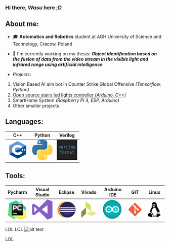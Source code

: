 ### Hi there, *Wasu* here ;D

## About me:
 - 🎓 **Automatics and Robotics** student at AGH University of Science and Technology, Cracow, Poland
 - 📝 I'm currently working on my thesis: 
 ***Object identification based on the fusion of data from the video stream in the visible light and infrared range using artificial intelligence***
 
 - *Projects*:
 1. Vision Based AI aim bot in Counter Strike Global Offensive *(Tensorflow, Python)*
 2. [Open source stairs led lights controller *(Arduino, C++)*](https://github.com/WasuMrTomass0/LedControllerStairs)
 3. SmartHome System *(Raspberry Pi 4, ESP, Arduino)*
 4. Other smaller projects
 
 ## Languages:

| C++ 	| Python 	| Verilog 	|
|-----	|--------	|---------	|
| <img src="images/cpp.png" alt="cpp" width="64"/>    	|    <img src="images/python.png" alt="python" width="64"/>    	|      <img src="images/verilog.png" alt="verilog" width="64"/>   	|


 ## Tools:

 | Pycharm | Visual Studio | Eclipse | Vivado | Arduino IDE | GIT | Linux |
|:-------:|:-------------:|:-------:|--------|-------------|-----|-------|
|    <img src="images/pycharm.png" alt="pycharm" width="64"/>     |      <img src="images/visualstudio.png" alt="visualstudio" width="64"/>         |    <img src="images/eclipse.png" alt="eclipse" width="64"/>     |    <img src="images/vivado.png" alt="vivado" width="64"/>    |      <img src="images/arduino.png" alt="arduino" width="64"/>       |  <img src="images/git.png" alt="git" width="64"/>   |   <img src="images/linux.png" alt="linux" width="64"/>    |


LOL
LOL
![alt text][cpp]

LOL



[cpp]: <img src="images/cpp.png" alt="cpp" width="64"/>